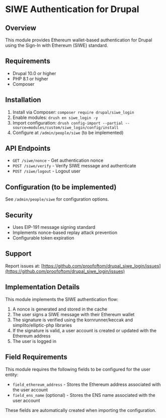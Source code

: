 # SIWE Authentication for Drupal

## Overview

This module provides Ethereum wallet-based authentication for Drupal using the Sign-In with Ethereum (SIWE) standard.

## Requirements

- Drupal 10.0 or higher
- PHP 8.1 or higher
- Composer

## Installation

1. Install via Composer: `composer require drupal/siwe_login`
2. Enable modules: `drush en siwe_login -y`
3. Import configuration: `drush config-import --partial --source=modules/custom/siwe_login/config/install`
4. Configure at `/admin/people/siwe` (to be implemented)

## API Endpoints

- `GET /siwe/nonce` - Get authentication nonce
- `POST /siwe/verify` - Verify SIWE message and authenticate
- `POST /siwe/logout` - Logout user

## Configuration (to be implemented)

See `/admin/people/siwe` for configuration options.

## Security

- Uses EIP-191 message signing standard
- Implements nonce-based replay attack prevention
- Configurable token expiration

## Support

Report issues at: [https://github.com/proofoftom/drupal_siwe_login/issues](https://github.com/proofoftom/drupal_siwe_login/issues)

## Implementation Details

This module implements the SIWE authentication flow:

1. A nonce is generated and stored in the cache
2. The user signs a SIWE message with their Ethereum wallet
3. The signature is verified using the kornrunner/keccak and simplito/elliptic-php libraries
4. If the signature is valid, a user account is created or updated with the Ethereum address
5. The user is logged in

## Field Requirements

This module requires the following fields to be configured for the user entity:

- `field_ethereum_address` - Stores the Ethereum address associated with the user account
- `field_ens_name` (optional) - Stores the ENS name associated with the user account

These fields are automatically created when importing the configuration.

